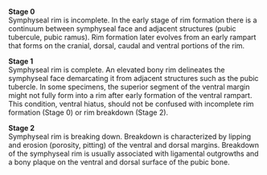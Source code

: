 **Stage 0**  
Symphyseal rim is incomplete. In the early stage of rim formation there is a continuum between symphyseal face and adjacent structures (pubic tubercule, pubic ramus). Rim formation later evolves from an early rampart that forms on the cranial, dorsal, caudal and ventral portions of the rim.  

**Stage 1**  
Symphyseal rim is complete. An elevated bony rim delineates the symphyseal face demarcating it from adjacent structures such as the pubic tubercle. In some specimens, the superior segment of the ventral margin might not fully form into a rim after early formation of the ventral rampart. This condition, ventral hiatus, should not be confused with incomplete rim formation (Stage 0) or rim breakdown (Stage 2).  

**Stage 2**  
Symphyseal rim is breaking down. Breakdown is characterized by lipping and erosion (porosity, pitting) of the ventral and dorsal margins. Breakdown of the symphyseal rim is usually associated with ligamental outgrowths and a bony plaque on the ventral and dorsal surface of the pubic bone.
